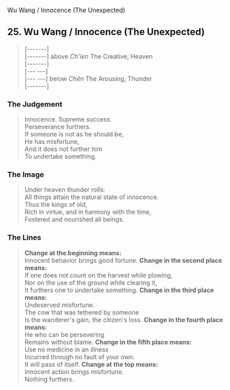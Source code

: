 Wu Wang / Innocence (The Unexpected)
## 25. Wu Wang / Innocence (The Unexpected)
> [-------]   
> [-------] above _Ch'ien_ The Creative, Heaven  
> [-------]   
> [--- ---]   
> [--- ---] below _Chên_ The Arousing, Thunder  
> [-------]
### The Judgement
> Innocence. Supreme success.  
 Perseverance furthers.  
 If someone is not as he should be,  
 He has misfortune,  
 And it does not further him  
 To undertake something.
### The Image
> Under heaven thunder rolls:  
 All things attain the natural state of innocence.  
 Thus the kings of old,  
 Rich in virtue, and in harmony with the time,  
 Fostered and nourished all beings.
### The Lines

 > **Change at the beginning means:**  
 Innocent behavior brings good fortune.
 > **Change in the second place means:**  
 If one does not count on the harvest while plowing,  
 Nor on the use of the ground while clearing it,  
 It furthers one to undertake something.
 > **Change in the third place means:**  
 Undeserved misfortune.  
 The cow that was tethered by someone  
 Is the wanderer's gain, the citizen's loss.
 > **Change in the fourth place means:**  
 He who can be persevering  
 Remains without blame.
 > **Change in the fifth place means:**  
 Use no medicine in an illness  
 Incurred through no fault of your own.  
 It will pass of itself.
 > **Change at the top means:**  
 Innocent action brings misfortune.  
 Nothing furthers.



